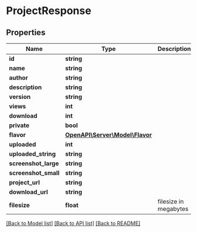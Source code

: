 # ProjectResponse

## Properties
Name | Type | Description | Notes
------------ | ------------- | ------------- | -------------
**id** | **string** |  | [optional] 
**name** | **string** |  | [optional] 
**author** | **string** |  | [optional] 
**description** | **string** |  | [optional] 
**version** | **string** |  | [optional] 
**views** | **int** |  | [optional] 
**download** | **int** |  | [optional] 
**private** | **bool** |  | [optional] 
**flavor** | [**OpenAPI\Server\Model\Flavor**](Flavor.md) |  | [optional] 
**uploaded** | **int** |  | [optional] 
**uploaded_string** | **string** |  | [optional] 
**screenshot_large** | **string** |  | [optional] 
**screenshot_small** | **string** |  | [optional] 
**project_url** | **string** |  | [optional] 
**download_url** | **string** |  | [optional] 
**filesize** | **float** | filesize in megabytes | [optional] 

[[Back to Model list]](../README.md#documentation-for-models) [[Back to API list]](../README.md#documentation-for-api-endpoints) [[Back to README]](../README.md)


